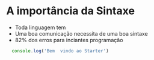 # A importância da Sintaxe

* Toda linguagem tem 
* Uma boa comunicação necessita de uma boa sintaxe
* 82% dos erros para inciantes programação

<!-- sintaxe correta -->
```js
  console.log('Bem  vindo ao Starter')
```

